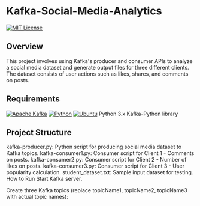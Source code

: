 # Kafka-Social-Media-Analytics
[![MIT License][license-shield]][license-url]
## Overview
This project involves using Kafka's producer and consumer APIs to analyze a social media dataset and generate output files for three different clients. The dataset consists of user actions such as likes, shares, and comments on posts.

## Requirements
[![Apache Kafka][Apache Kafka.js]][kafka-url]
[![Python][Python.js]][Python-url]
[![Ubuntu][Ubuntu.js]][Ubuntu-url]
Python 3.x
Kafka-Python library

## Project Structure
kafka-producer.py: Python script for producing social media dataset to Kafka topics.
kafka-consumer1.py: Consumer script for Client 1 - Comments on posts.
kafka-consumer2.py: Consumer script for Client 2 - Number of likes on posts.
kafka-consumer3.py: Consumer script for Client 3 - User popularity calculation.
student_dataset.txt: Sample input dataset for testing.
How to Run
Start Kafka server.

Create three Kafka topics (replace topicName1, topicName2, topicName3 with actual topic names):


[Apache Kafka.js]: https://img.shields.io/badge/Apache%20Kafka-000?style=for-the-badge&logo=apachekafka
[kafka-url]: https://kafka.apache.org/
[license-shield]: https://img.shields.io/github/license/othneildrew/Best-README-Template.svg?style=for-the-badge
[license-url]: https://github.com/pranav-ambig/YADLTS/blob/main/MIT-LICENSE.txt
[Python.js]: https://img.shields.io/badge/Python-3776AB?style=for-the-badge&logo=python&logoColor=white
[Python-url]: https://www.python.org
[Ubuntu.js]: https://img.shields.io/badge/Ubuntu-E95420?style=for-the-badge&logo=ubuntu&logoColor=white
[Ubuntu-url]: https://ubuntu.com/

